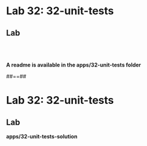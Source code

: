 <!-- .slide: class="exercice" -->

# Lab 32: 32-unit-tests

## Lab

<br/><br/>

<b>A readme is available in the apps/32-unit-tests folder</b>

##==##

<!-- .slide: class="full-center exercice" -->

# Lab 32: 32-unit-tests

## Lab

**apps/32-unit-tests-solution**
